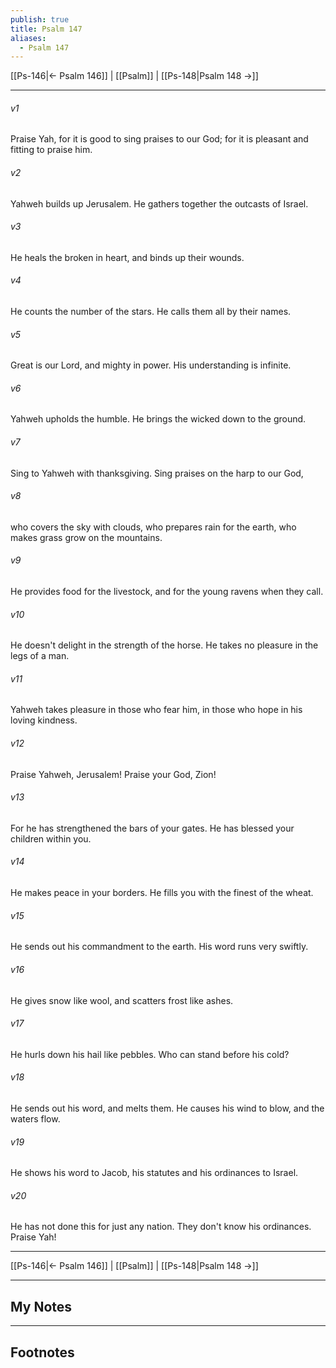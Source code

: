 ```yaml
---
publish: true
title: Psalm 147
aliases:
  - Psalm 147
---
```


[[Ps-146|← Psalm 146]] | [[Psalm]] | [[Ps-148|Psalm 148 →]]
***



###### v1 
Praise Yah, for it is good to sing praises to our God; for it is pleasant and fitting to praise him. 

###### v2 
Yahweh builds up Jerusalem. He gathers together the outcasts of Israel. 

###### v3 
He heals the broken in heart, and binds up their wounds. 

###### v4 
He counts the number of the stars. He calls them all by their names. 

###### v5 
Great is our Lord, and mighty in power. His understanding is infinite. 

###### v6 
Yahweh upholds the humble. He brings the wicked down to the ground. 

###### v7 
Sing to Yahweh with thanksgiving. Sing praises on the harp to our God, 

###### v8 
who covers the sky with clouds, who prepares rain for the earth, who makes grass grow on the mountains. 

###### v9 
He provides food for the livestock, and for the young ravens when they call. 

###### v10 
He doesn't delight in the strength of the horse. He takes no pleasure in the legs of a man. 

###### v11 
Yahweh takes pleasure in those who fear him, in those who hope in his loving kindness. 

###### v12 
Praise Yahweh, Jerusalem! Praise your God, Zion! 

###### v13 
For he has strengthened the bars of your gates. He has blessed your children within you. 

###### v14 
He makes peace in your borders. He fills you with the finest of the wheat. 

###### v15 
He sends out his commandment to the earth. His word runs very swiftly. 

###### v16 
He gives snow like wool, and scatters frost like ashes. 

###### v17 
He hurls down his hail like pebbles. Who can stand before his cold? 

###### v18 
He sends out his word, and melts them. He causes his wind to blow, and the waters flow. 

###### v19 
He shows his word to Jacob, his statutes and his ordinances to Israel. 

###### v20 
He has not done this for just any nation. They don't know his ordinances. Praise Yah!

***
[[Ps-146|← Psalm 146]] | [[Psalm]] | [[Ps-148|Psalm 148 →]]

---
## My Notes

---
## Footnotes